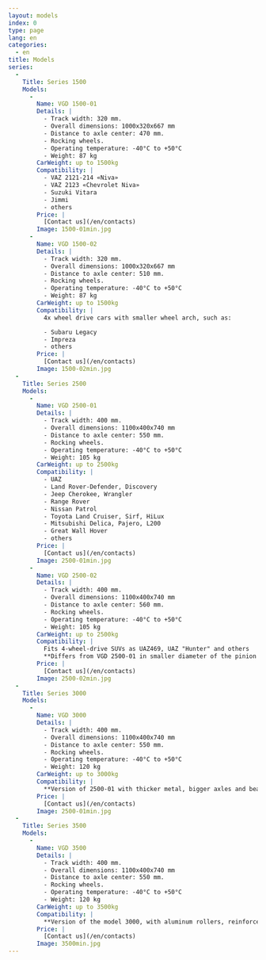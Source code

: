 ```yaml
---
layout: models
index: 0
type: page
lang: en
categories:
  - en
title: Models
series:
  -
    Title: Series 1500
    Models:
      -
        Name: VGD 1500-01
        Details: |
          - Track width: 320 mm.
          - Overall dimensions: 1000х320х667 mm
          - Distance to axle center: 470 mm.
          - Rocking wheels.
          - Operating temperature: -40°C to +50°C
          - Weight: 87 kg
        CarWeight: up to 1500kg
        Compatibility: |
          - VAZ 2121-214 «Niva»
          - VAZ 2123 «Chevrolet Niva»
          - Suzuki Vitara
          - Jimmi
          - others
        Price: |
          [Contact us](/en/contacts)
        Image: 1500-01min.jpg
      -
        Name: VGD 1500-02
        Details: |
          - Track width: 320 mm.
          - Overall dimensions: 1000х320х667 mm
          - Distance to axle center: 510 mm.
          - Rocking wheels.
          - Operating temperature: -40°C to +50°C
          - Weight: 87 kg
        CarWeight: up to 1500kg
        Compatibility: |
          4x wheel drive cars with smaller wheel arch, such as:

          - Subaru Legacy
          - Impreza
          - others
        Price: |
          [Contact us](/en/contacts)
        Image: 1500-02min.jpg
  -
    Title: Series 2500
    Models:
      -
        Name: VGD 2500-01
        Details: |
          - Track width: 400 mm.
          - Overall dimensions: 1100х400х740 mm
          - Distance to axle center: 550 mm.
          - Rocking wheels.
          - Operating temperature: -40°C to +50°C
          - Weight: 105 kg
        CarWeight: up to 2500kg
        Compatibility: |
          - UAZ
          - Land Rover-Defender, Discovery
          - Jeep Cherokee, Wrangler
          - Range Rover
          - Nissan Patrol
          - Toyota Land Cruiser, Sirf, HiLux
          - Mitsubishi Delica, Pajero, L200
          - Great Wall Hover
          - others
        Price: |
          [Contact us](/en/contacts)
        Image: 2500-01min.jpg
      -
        Name: VGD 2500-02
        Details: |
          - Track width: 400 mm.
          - Overall dimensions: 1100х400х740 mm
          - Distance to axle center: 560 mm.
          - Rocking wheels.
          - Operating temperature: -40°C to +50°C
          - Weight: 105 kg
        CarWeight: up to 2500kg
        Compatibility: |
          Fits 4-wheel-drive SUVs as UAZ469, UAZ "Hunter" and others
          **Differs from VGD 2500-01 in smaller diameter of the pinion gear, which improves traction characteristics of not very powerful engine.**
        Price: |
          [Contact us](/en/contacts)
        Image: 2500-02min.jpg
  -
    Title: Series 3000
    Models:
      -
        Name: VGD 3000
        Details: |
          - Track width: 400 mm.
          - Overall dimensions: 1100х400х740 mm
          - Distance to axle center: 550 mm.
          - Rocking wheels.
          - Operating temperature: -40°C to +50°C
          - Weight: 120 kg
        CarWeight: up to 3000kg
        Compatibility: |
          **Version of 2500-01 with thicker metal, bigger axles and bearings diameter.**
        Price: |
          [Contact us](/en/contacts)
        Image: 2500-01min.jpg
  -
    Title: Series 3500
    Models:
      -
        Name: VGD 3500
        Details: |
          - Track width: 400 mm.
          - Overall dimensions: 1100х400х740 mm
          - Distance to axle center: 550 mm.
          - Rocking wheels.
          - Operating temperature: -40°C to +50°C
          - Weight: 120 kg
        CarWeight: up to 3500kg
        Compatibility: |
          **Version of the model 3000, with aluminum rollers, reinforced frame and reinforced Hub node.**
        Price: |
          [Contact us](/en/contacts)
        Image: 3500min.jpg
---
```

